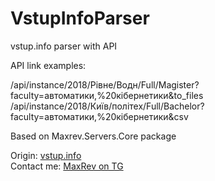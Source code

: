 # VstupInfoParser
vstup.info parser with API

API link examples: <br>

/api/instance/2018/Рівне/Водн/Full/Magister?faculty=автоматики,%20кібернетики&to_files
<br> /api/instance/2018/Київ/політех/Full/Bachelor?faculty=автоматики,%20кібернетики&csv

Based on Maxrev.Servers.Core package

Origin: [vstup.info](http://www.vstup.info/)<br>
Contact me: [MaxRev on TG](http://t.me/maxrev)
